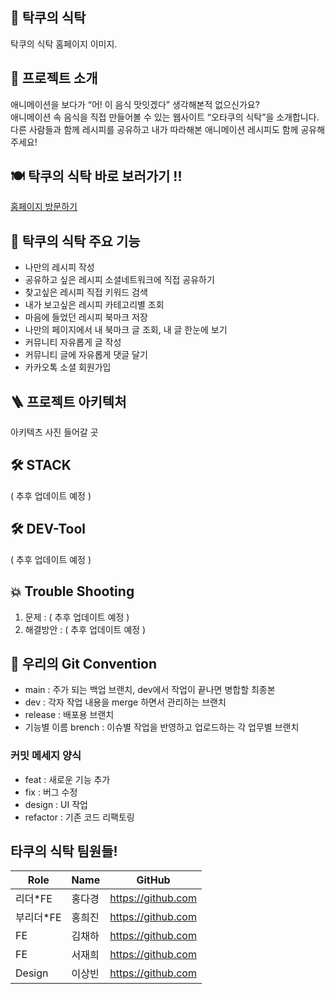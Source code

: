## 🍙 탁쿠의 식탁

탁쿠의 식탁 홈페이지 이미지.<br>

## 📢 프로젝트 소개

애니메이션을 보다가 “어! 이 음식 맛잇겠다” 생각해본적 없으신가요?<br>
애니메이션 속 음식을 직접 만들어볼 수 있는 웹사이트 “오타쿠의 식탁”을 소개합니다.<br>
다른 사람들과 함께 레시피를 공유하고 내가 따라해본 애니메이션 레시피도 함께 공유해주세요!

## 🍽 탁쿠의 식탁 바로 보러가기 !!

[홈페이지 방문하기](https://tacku-table-v1.vercel.app/)

## 📢 탁쿠의 식탁 주요 기능

- 나만의 레시피 작성
- 공유하고 싶은 레시피 소셜네트워크에 직접 공유하기
- 찾고싶은 레시피 직접 키워드 검색
- 내가 보고싶은 레시피 카테고리별 조회
- 마음에 들었던 레시피 북마크 저장
- 나만의 페이지에서 내 북마크 글 조회, 내 글 한눈에 보기
- 커뮤니티 자유롭게 글 작성
- 커뮤니티 글에 자유롭게 댓글 달기
- 카카오톡 소셜 회원가입

## 🪜 프로젝트 아키텍처

아키텍츠 사진 들어갈 곳

## 🛠 STACK

( 추후 업데이트 예정 )

## 🛠 DEV-Tool

( 추후 업데이트 예정 )

## 💥 Trouble Shooting

1. 문제 : ( 추후 업데이트 예정 )
2. 해결방안 : ( 추후 업데이트 예정 )

## 👀 우리의 Git Convention

- main : 주가 되는 백업 브랜치, dev에서 작업이 끝나면 병합할 최종본
- dev : 각자 작업 내용을 merge 하면서 관리하는 브랜치
- release : 배포용 브랜치
- 기능별 이름 brench : 이슈별 작업을 반영하고 업로드하는 각 업무별 브랜치

### 커밋 메세지 양식

- feat : 새로운 기능 추가
- fix : 버그 수정
- design : UI 작업
- refactor : 기존 코드 리팩토링

## 타쿠의 식탁 팀원들!

| Role       | Name   | GitHub             |
| ---------- | ------ | ------------------ |
| 리더\*FE   | 홍다경 | https://github.com |
| 부리더\*FE | 홍희진 | https://github.com |
| FE         | 김채하 | https://github.com |
| FE         | 서재희 | https://github.com |
| Design     | 이상빈 | https://github.com |
